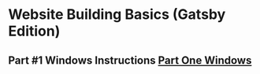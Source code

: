 # Website Building Basics (Gatsby Edition)

## Part #1 Windows Instructions [Part One Windows](Part-1(Windows)/README.md)
      